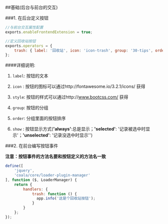 ##基础(后台与前台的交互)

###1. 在后台定义按钮
```javascript
//与前台交互属性配置
exports.enableFrontendExtension = true;

//定义回收站按钮
exports.operators = {
    trash: { label: '回收站', icon: 'icon-trash', group: '30-tips', order: 10, show: 'selected', style: 'btn btn-grey' }
};
```
####详细说明:

1. `label`:  按钮的文本

2. `icon` :  按钮的图标可以通过http://fontawesome.io/3.2.1/icons/ 获得

3. `style`:  按钮的样式可以通过http://www.bootcss.com/ 获得

4. `group`:  按钮的分组

5. `order`:  分组里面的按钮排序

6. `show` :  按钮显示方式(**'always'**:总是显示；**'selected'**: '记录被选中时显示'；**'unselected'**: '记录没选中时显示'')


###2. 在前台编写按钮事件

**注意：按钮事件的方法名要和按钮定义的方法名一致**
```javascript
define([
    'jquery',
    'coala/core/loader-plugin-manager'
], function ($, LoaderManager) {
    return {
        handlers: {
            trash: function () {
              app.info('这是个回收站按钮');
            }
        }
    };
});
```



